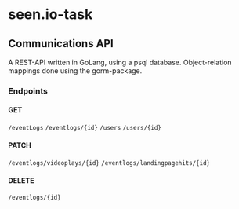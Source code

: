 # seen.io-task

## Communications API

A REST-API written in GoLang, using a psql database.
Object-relation mappings done using the gorm-package.

### Endpoints

#### GET
`/eventLogs` 
`/eventlogs/{id}`
`/users`
`/users/{id}`
#### PATCH
`/eventlogs/videoplays/{id}`
`/eventlogs/landingpagehits/{id}`
#### DELETE
`/eventlogs/{id}`
